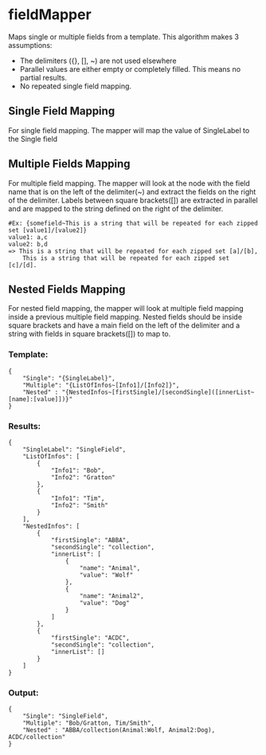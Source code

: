 # fieldMapper
Maps single or multiple fields from a template.
This algorithm makes 3 assumptions:
* The delimiters ({}, [], ~) are not used elsewhere
* Parallel values are either empty or completely filled. This means no partial results.
* No repeated single field mapping.
## Single Field Mapping
For single field mapping. The mapper will map the value of SingleLabel to the Single field

## Multiple Fields Mapping
For multiple field mapping. The mapper will look at the node with the field name that is on the left 
of the delimiter(~) and extract the fields on the right of the delimiter. Labels between square brackets([]) are 
extracted in parallel and are mapped to the string defined on the right of the delimiter.
```
#Ex: {somefield~This is a string that will be repeated for each zipped set [value1]/[value2]}
value1: a,c
value2: b,d
=> This is a string that will be repeated for each zipped set [a]/[b], 
    This is a string that will be repeated for each zipped set [c]/[d].
```
## Nested Fields Mapping
For nested field mapping, the mapper will look at multiple field mapping inside a previous multiple field mapping.
Nested fields should be inside square brackets and have a main field on the left of the delimiter and a string
with fields in square brackets([]) to map to.
### Template:

```
{
    "Single": "{SingleLabel}",
    "Multiple": "{ListOfInfos~[Info1]/[Info2]}",
    "Nested" : "{NestedInfos~[firstSingle]/[secondSingle]([innerList~[name]:[value]])}"
}
```
### Results:
```
{
    "SingleLabel": "SingleField",
    "ListOfInfos": [
        {
            "Info1": "Bob",
            "Info2": "Gratton"
        },
        {
            "Info1": "Tim",
            "Info2": "Smith"
        }
    ],
    "NestedInfos": [
        {
            "firstSingle": "ABBA",
            "secondSingle": "collection",
            "innerList": [
                {
                    "name": "Animal",
                    "value": "Wolf"
                },
                {
                    "name": "Animal2",
                    "value": "Dog"
                }
            ]
        },
        {
            "firstSingle": "ACDC",
            "secondSingle": "collection",
            "innerList": []
        }
    ]
}
```
### Output:
```
{
    "Single": "SingleField",
    "Multiple": "Bob/Gratton, Tim/Smith",
    "Nested" : "ABBA/collection(Animal:Wolf, Animal2:Dog), ACDC/collection"
}
```
